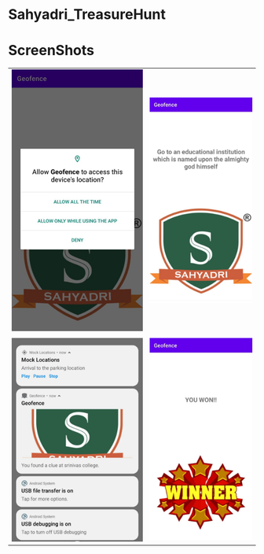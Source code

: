 # Sahyadri_TreasureHunt
# ScreenShots
| | |
|---|---|
| ![](ScreenShots/ss2.jpeg)|![](ScreenShots/ss3.jpeg)|
|||
| ![](ScreenShots/ss1.jpeg)|![](ScreenShots/ss4.jpeg)|

